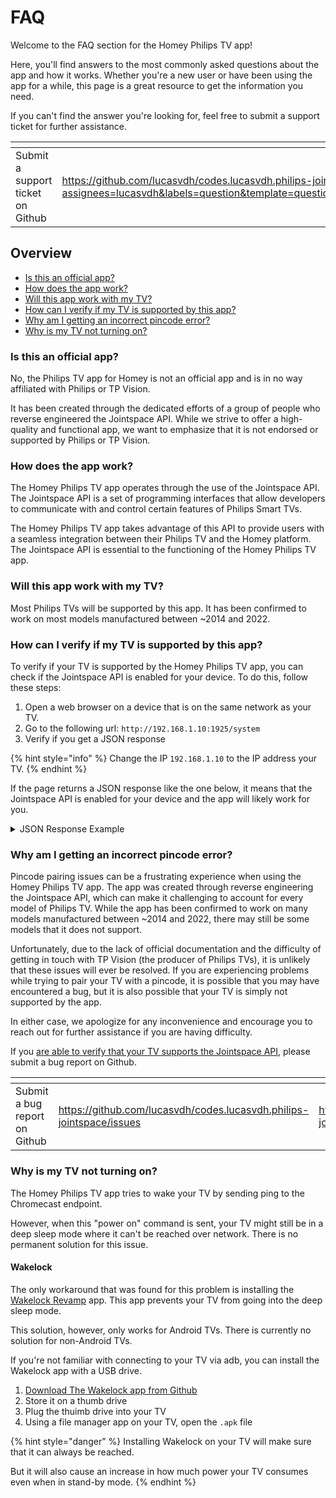 # FAQ

Welcome to the FAQ section for the Homey Philips TV app!&#x20;

Here, you'll find answers to the most commonly asked questions about the app and how it works. Whether you're a new user or have been using the app for a while, this page is a great resource to get the information you need.&#x20;

If you can't find the answer you're looking for, feel free to submit a support ticket for further assistance.

<table data-view="cards"><thead><tr><th></th><th data-type="content-ref"></th><th data-hidden data-card-cover data-type="files"></th></tr></thead><tbody><tr><td>Submit a support ticket on Github</td><td><a href="https://github.com/lucasvdh/codes.lucasvdh.philips-jointspace/issues/new?assignees=lucasvdh&#x26;labels=question&#x26;template=question.md&#x26;title=%5BQuestion%5D+">https://github.com/lucasvdh/codes.lucasvdh.philips-jointspace/issues/new?assignees=lucasvdh&#x26;labels=question&#x26;template=question.md&#x26;title=%5BQuestion%5D+</a></td><td><a href="../.gitbook/assets/github.png">github.png</a></td></tr></tbody></table>

## Overview

* [Is this an official app?](faq.md#is-this-an-official-app)
* [How does the app work?](faq.md#how-does-the-app-work)
* [Will this app work with my TV?](faq.md#will-this-app-work-with-my-tv)
* [How can I verify if my TV is supported by this app?](faq.md#how-can-i-verify-if-my-tv-is-supported-by-this-app)
* [Why am I getting an incorrect pincode error?](faq.md#why-am-i-getting-an-incorrect-pincode-error)
* [Why is my TV not turning on?](faq.md#why-is-my-tv-not-turning-on)



### Is this an official app?

No, the Philips TV app for Homey is not an official app and is in no way affiliated with Philips or TP Vision.&#x20;

It has been created through the dedicated efforts of a group of people who reverse engineered the Jointspace API. While we strive to offer a high-quality and functional app, we want to emphasize that it is not endorsed or supported by Philips or TP Vision.



### How does the app work?

The Homey Philips TV app operates through the use of the Jointspace API. The Jointspace API is a set of programming interfaces that allow developers to communicate with and control certain features of Philips Smart TVs.&#x20;

The Homey Philips TV app takes advantage of this API to provide users with a seamless integration between their Philips TV and the Homey platform. The Jointspace API is essential to the functioning of the Homey Philips TV app.



### Will this app work with my TV?

Most Philips TVs will be supported by this app. It has been confirmed to work on most models manufactured between \~2014 and 2022.



### How can I verify if my TV is supported by this app?

To verify if your TV is supported by the Homey Philips TV app, you can check if the Jointspace API is enabled for your device. To do this, follow these steps:

1. Open a web browser on a device that is on the same network as your TV.
2. Go to the following url: `http://192.168.1.10:1925/system`
3. Verify if you get a JSON response

{% hint style="info" %}
Change the IP `192.168.1.10` to the IP address your TV.
{% endhint %}

If the page returns a JSON response like the one below, it means that the Jointspace API is enabled for your device and the app will likely work for you.

<details>

<summary>JSON Response Example</summary>

```json
{
  "notifyChange": "http",
  "menulanguage": "English",
  "name": "Philips TV",
  "country": "Netherlands",
  "serialnumber_encrypted": "eW91IGZvdW5kIG1lIQ==\n",
  "softwareversion_encrypted": "cXVpdGUgdGhlIG5vc2V5IG9uZSBhcmVuJ3QgeW91Pw==\n",
  "model_encrypted": "b2sgYWxtb3N0IGRvbmU=\n",
  "deviceid_encrypted": "ZmluYWwgb25lIQ==\n",
  "nettvversion": "8.0.2",
  "epgsource": "one",
  "api_version": {
    "Major": 6,
    "Minor": 1,
    "Patch": 0
  },
  ...
}
```

</details>



### Why am I getting an incorrect pincode error?

Pincode pairing issues can be a frustrating experience when using the Homey Philips TV app. The app was created through reverse engineering the Jointspace API, which can make it challenging to account for every model of Philips TV. While the app has been confirmed to work on many models manufactured between \~2014 and 2022, there may still be some models that it does not support.

Unfortunately, due to the lack of official documentation and the difficulty of getting in touch with TP Vision (the producer of Philips TVs), it is unlikely that these issues will ever be resolved. If you are experiencing problems while trying to pair your TV with a pincode, it is possible that you may have encountered a bug, but it is also possible that your TV is simply not supported by the app.

In either case, we apologize for any inconvenience and encourage you to reach out for further assistance if you are having difficulty.

If you [are able to verify that your TV supports the Jointspace API](faq.md#how-can-i-verify-myself-if-my-tv-is-supported-by-this-app), please submit a bug report on Github.

<table data-view="cards"><thead><tr><th></th><th data-type="content-ref"></th><th data-hidden data-card-target data-type="content-ref"></th><th data-hidden data-card-cover data-type="files"></th></tr></thead><tbody><tr><td>Submit a bug report on Github</td><td><a href="https://github.com/lucasvdh/codes.lucasvdh.philips-jointspace/issues">https://github.com/lucasvdh/codes.lucasvdh.philips-jointspace/issues</a></td><td><a href="https://github.com/lucasvdh/codes.lucasvdh.philips-jointspace/issues">https://github.com/lucasvdh/codes.lucasvdh.philips-jointspace/issues</a></td><td><a href="../.gitbook/assets/github.png">github.png</a></td></tr></tbody></table>



### Why is my TV not turning on?

The Homey Philips TV app tries to wake your TV by sending ping to the Chromecast endpoint.

However, when this "power on" command is sent, your TV might still be in a deep sleep mode where it can't be reached over network. There is no permanent solution for this issue.

#### Wakelock

The only workaround that was found for this problem is installing the [Wakelock Revamp](https://play.google.com/store/apps/details?id=eu.thedarken.wldonate) app. This app prevents your TV from going into the deep sleep mode.

This solution, however, only works for Android TVs. There is currently no solution for non-Android TVs.

If you're not familiar with connecting to your TV via adb, you can install the Wakelock app with a USB drive.

1. [Download The Wakelock app from Github](https://github.com/d4rken-org/wakelock-revamp/releases/)
2. Store it on a thumb drive
3. Plug the thuimb drive into your TV
4. Using a file manager app on your TV, open the `.apk` file

{% hint style="danger" %}
Installing Wakelock on your TV will make sure that it can always be reached.

But it will also cause an increase in how much power your TV consumes even when in stand-by mode.
{% endhint %}
